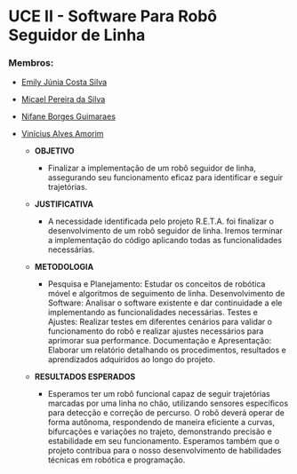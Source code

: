 # UCE II - Software Para Robô Seguidor de Linha

### Membros:
- [Emily Júnia Costa Silva](https://github.com/Emillyjs)
- [Micael Pereira da Silva](https://github.com/Mikemps)
- [Nifane Borges Guimaraes](https://github.com/Nifane3)
- [Vinícius Alves Amorim](https://github.com/am0rimdev)

    - __OBJETIVO__
        - Finalizar a implementação de um robô seguidor de linha, assegurando seu
        funcionamento eficaz para identificar e seguir trajetórias.

    - __JUSTIFICATIVA__
        - A necessidade identificada pelo projeto R.E.T.A. foi finalizar o desenvolvimento de
        um robô seguidor de linha. Iremos terminar a implementação do código aplicando
        todas as funcionalidades necessárias.

    - __METODOLOGIA__
        - Pesquisa e Planejamento: Estudar os conceitos de robótica móvel e algoritmos de
        seguimento de linha.
        Desenvolvimento de Software: Analisar o software existente e dar continuidade a
        ele implementando as funcionalidades necessárias.
        Testes e Ajustes: Realizar testes em diferentes cenários para validar o
        funcionamento do robô e realizar ajustes necessários para aprimorar sua
        performance.
        Documentação e Apresentação: Elaborar um relatório detalhando os
        procedimentos, resultados e aprendizados adquiridos ao longo do projeto.
        
    - __RESULTADOS ESPERADOS__
        - Esperamos ter um robô funcional capaz de seguir trajetórias marcadas por uma linha
        no chão, utilizando sensores específicos para detecção e correção de percurso. O
        robô deverá operar de forma autônoma, respondendo de maneira eficiente a curvas,
        bifurcações e variações no trajeto, demonstrando precisão e estabilidade em seu
        funcionamento. Esperamos também que o projeto contribua para o nosso
        desenvolvimento de habilidades técnicas em robótica e programação.

